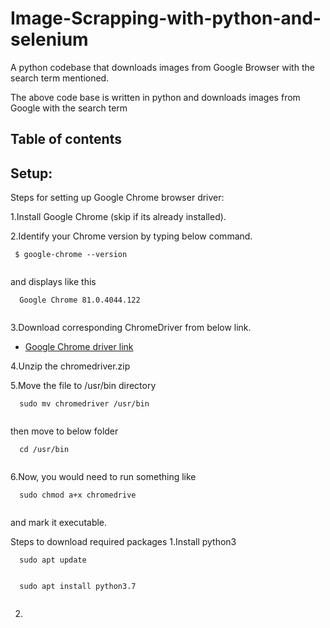 # Image-Scrapping-with-python-and-selenium
A python codebase that downloads images from Google Browser with the search term mentioned.

The above code base is written in python and downloads images from Google with the search term

## Table of contents

## Setup:

Steps for setting up Google Chrome browser driver:

1.Install Google Chrome (skip if its already installed).

2.Identify your Chrome version by typing below command. 
```
 $ google-chrome --version
 
```
and displays like this
```
  Google Chrome 81.0.4044.122
 
```

3.Download corresponding ChromeDriver from below link.
* <a href='https://chromedriver.chromium.org/downloads'>Google Chrome driver link</a><br>

4.Unzip the chromedriver.zip

5.Move the file to /usr/bin directory 
```
  sudo mv chromedriver /usr/bin
 
```
then move to below folder
```
  cd /usr/bin
 
```
6.Now, you would need to run something like
```
  sudo chmod a+x chromedrive
 
```
and mark it executable.

Steps to download required packages
1.Install python3
```
  sudo apt update
 
```
```
  sudo apt install python3.7
 
```
2.
